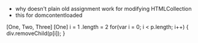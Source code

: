* why doesn't plain old assignment work for modifying HTMLCollection
* this for domcontentloaded

[One, Two, Three]
[One]
i = 1
.length = 2
for(var i = 0; i < p.length; i++) {
	div.removeChild(p[i]);
}

